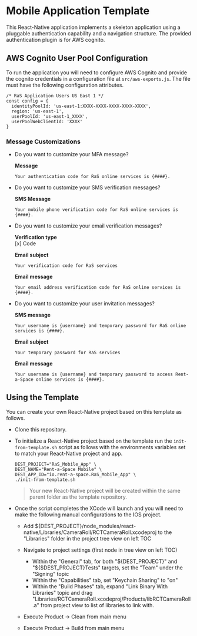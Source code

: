 # Mobile Application Template

This React-Native application implements a skeleton application using a pluggable authentication capability and a navigation structure. The provided authentication plugin is for AWS cognito.

## AWS Cognito User Pool Configuration

To run the application you will need to configure AWS Cognito and provide the cognito credentials in a configuration file at `src/aws-exports.js`. The file must have the following configuration attributes.

```
/* RaS Application Users US East 1 */
const config = {
  identityPoolId: 'us-east-1:XXXX-XXXX-XXXX-XXXX-XXXX',
  region: 'us-east-1',
  userPoolId: 'us-east-1_XXXX',
  userPoolWebClientId: 'XXXX'
}
```

### Message Customizations

* Do you want to customize your MFA message?

  **Message**
  ```
  Your authentication code for RaS online services is {####}.
  ```

* Do you want to customize your SMS verification messages?

  **SMS Message**
  ```
  Your mobile phone verification code for RaS online services is {####}.
  ```

* Do you want to customize your email verification messages?

  **Verification type**\
  [x] Code

  **Email subject**
  ```
  Your verification code for RaS services
  ```

  **Email message**
  ```
  Your email address verification code for RaS online services is {####}.
  ```

* Do you want to customize your user invitation messages?

  **SMS message**
  ```
  Your username is {username} and temporary password for RaS online services is {####}.
  ```

  **Email subject**
  ```
  Your temporary password for RaS services
  ```

  **Email message**
  ```
  Your username is {username} and temporary password to access Rent-a-Space online services is {####}.
  ```

## Using the Template

You can create your own React-Native project based on this template as follows.

* Clone this repository.

* To initialize a React-Native project based on the template run the `init-from-template.sh` script as follows with the environments variables set to match your React-Native project and app.

  ```
  DEST_PROJECT="RaS_Mobile_App" \
  DEST_NAME="Rent-a-Space Mobile" \
  DEST_APP_ID="io.rent-a-space.RaS_Mobile_App" \
  ./init-from-template.sh
  ```

  > Your new React-Native project will be created within the same parent folder as the template repository.

* Once the script completes the XCode will launch and you will need to make the following manual configurations to the IOS project.

  * Add ${DEST_PROJECT}/node_modules/react-native/Libraries/CameraRoll/RCTCameraRoll.xcodeproj to 
    the "Libraries" folder in the project tree view on left TOC

  * Navigate to project settings (first node in tree view on left TOC)
    - Within the "General" tab, for both "${DEST_PROJECT}" and "${$DEST_PROJECT}Tests" targets, 
      set the "Team" under the "Signing" topic
    - Within the "Capabilities" tab, set "Keychain Sharing" to "on"
    - Within the "Build Phases" tab, expand "Link Binary With Libraries" topic and drag
      "Libraries/RCTCameraRoll.xcodeproj/Products/libRCTCameraRoll.a" from project view to
      list of libraries to link with.
 
  * Execute Product -> Clean from main menu
 
  * Execute Product -> Build from main menu
